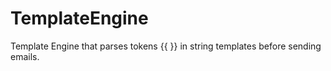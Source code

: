 # TemplateEngine
Template Engine that parses tokens {{ }} in string templates before sending emails.
